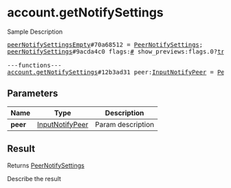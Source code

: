# account.getNotifySettings

Sample Description

<pre>
<a href="../constructor/peerNotifySettingsEmpty">peerNotifySettingsEmpty</a>#70a68512 = <a href="../type/PeerNotifySettings.md">PeerNotifySettings</a>;
<a href="../constructor/peerNotifySettings">peerNotifySettings</a>#9acda4c0 flags:<a href="../type/#.md">#</a> show_previews:flags.0?<a href="../type/true.md">true</a> silent:flags.1?<a href="../type/true.md">true</a> mute_until:<a href="../type/int.md">int</a> sound:<a href="../type/string.md">string</a> = <a href="../type/PeerNotifySettings.md">PeerNotifySettings</a>;

---functions---
<a href="../method/account.getNotifySettings.md">account.getNotifySettings</a>#12b3ad31 peer:<a href="../type/InputNotifyPeer.md">InputNotifyPeer</a> = <a href="../type/PeerNotifySettings.md">PeerNotifySettings</a>;
</pre>

## Parameters

| Name | Type | Description |
|------|:----:|-------------|
| **peer** | <a href="../type/InputNotifyPeer.md">InputNotifyPeer</a> | Param description |

## Result

Returns <a href="../type/PeerNotifySettings.md">PeerNotifySettings</a>

Describe the result

